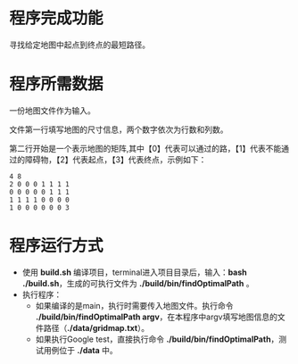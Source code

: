# 程序完成功能
  寻找给定地图中起点到终点的最短路径。
# 程序所需数据
  一份地图文件作为输入。
  
  文件第一行填写地图的尺寸信息，两个数字依次为行数和列数。
  
  第二行开始是一个表示地图的矩阵,其中【0】代表可以通过的路，【1】代表不能通过的障碍物，【2】代表起点，【3】代表终点，示例如下：

    4 8
    2 0 0 0 1 1 1 1
    0 0 0 0 0 1 1 1
    1 1 1 1 0 0 0 0
    1 0 0 0 0 0 0 3

# 程序运行方式
- 使用 **build.sh** 编译项目，terminal进入项目目录后，输入：**bash ./build.sh**，生成的可执行文件为 **./build/bin/findOptimalPath** 。
- 执行程序：
  - 如果编译的是main，执行时需要传入地图文件。执行命令 **./build/bin/findOptimalPath argv**，在本程序中argv填写地图信息的文件路径（**./data/gridmap.txt**）。
  - 如果执行Google test，直接执行命令 **./build/bin/findOptimalPath**，测试用例位于 **./data** 中。